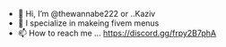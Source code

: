 - 👋 Hi, I’m @thewannabe222 or ..Kaziv
- 👀 I specialize in makeing fivem menus
- 📫 How to reach me ... https://discord.gg/frpy2B7phA


